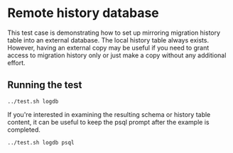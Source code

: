 # Remote history database

This test case is demonstrating how to set up mirroring migration history table into an external database. The local history table always exists. However, having an external copy may be useful if you need to grant access to migration history only or just make a copy without any additional effort.  

## Running the test

```shell
../test.sh logdb
```

If you're interested in examining the resulting schema or history table content, it can be useful to keep the psql prompt after the example is completed.

```shell
../test.sh logdb psql
```
